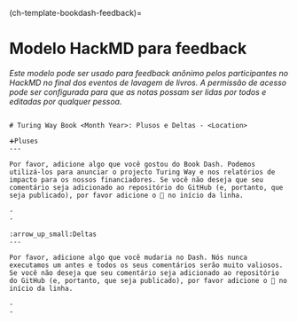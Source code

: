 (ch-template-bookdash-feedback)=
# Modelo HackMD para feedback

*Este modelo pode ser usado para feedback anônimo pelos participantes no HackMD no final dos eventos de lavagem de livros. A permissão de acesso pode ser configurada para que as notas possam ser lidas por todos e editadas por qualquer pessoa.*

```

# Turing Way Book <Month Year>: Plusos e Deltas - <Location>

➕Pluses
---

Por favor, adicione algo que você gostou do Book Dash. Podemos utilizá-los para anunciar o projecto Turing Way e nos relatórios de impacto para os nossos financiadores. Se você não deseja que seu comentário seja adicionado ao repositório do GitHub (e, portanto, que seja publicado), por favor adicione o 🤫 no início da linha.

-
-

:arrow_up_small:Deltas
---

Por favor, adicione algo que você mudaria no Dash. Nós nunca executamos um antes e todos os seus comentários serão muito valiosos. Se você não deseja que seu comentário seja adicionado ao repositório do GitHub (e, portanto, que seja publicado), por favor adicione o 🤫 no início da linha.

-
-
```
